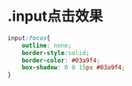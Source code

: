 # .input点击效果

```css
input:focus{
    outline: none;
    border-style:solid;
    border-color: #03a9f4;
    box-shadow: 0 0 15px #03a9f4;
}
```

